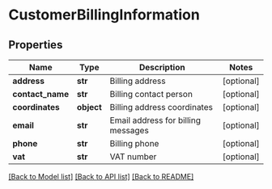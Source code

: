 # CustomerBillingInformation

## Properties
Name | Type | Description | Notes
------------ | ------------- | ------------- | -------------
**address** | **str** | Billing address | [optional] 
**contact_name** | **str** | Billing contact person | [optional] 
**coordinates** | **object** | Billing address coordinates | [optional] 
**email** | **str** | Email address for billing messages | [optional] 
**phone** | **str** | Billing phone | [optional] 
**vat** | **str** | VAT number | [optional] 

[[Back to Model list]](../README.md#documentation-for-models) [[Back to API list]](../README.md#documentation-for-api-endpoints) [[Back to README]](../README.md)



